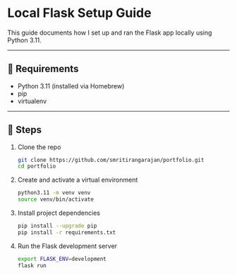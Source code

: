 # Local Flask Setup Guide

This guide documents how I set up and ran the Flask app locally using Python 3.11.

---

## 🧰 Requirements

- Python 3.11 (installed via Homebrew)
- pip
- virtualenv

---

## 🧪 Steps

1. Clone the repo
   ```bash
   git clone https://github.com/smritirangarajan/portfolio.git
   cd portfolio
2. Create and activate a virtual environment
    ```bash
    python3.11 -m venv venv
    source venv/bin/activate
3. Install project dependencies
    ```bash
    pip install --upgrade pip
    pip install -r requirements.txt
4. Run the Flask development server
    ```bash
    export FLASK_ENV=development
    flask run

